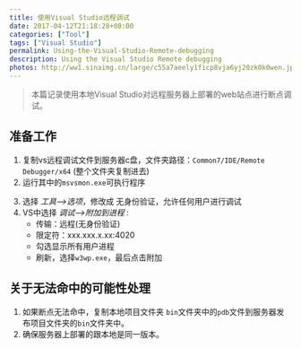 ```yaml
---
title: 使用Visual Studio远程调试
date: 2017-04-12T21:18:28+08:00
categories: ["Tool"]
tags: ["Visual Studio"]
permalink: Using-the-Visual-Studio-Remote-debugging
description: Using the Visual Studio Remote debugging
photos: http://ww1.sinaimg.cn/large/c55a7aeely1ficp8vja6yj20zk0k0wen.jpg
---
```

> 本篇记录使用本地Visual Studio对远程服务器上部署的web站点进行断点调试。

## 准备工作

1. 复制vs远程调试文件到服务器c盘，文件夹路径：`Common7/IDE/Remote Debugger/x64` (整个文件夹复制进去)
 2. 运行其中的`msvsmon.exe`可执行程序
 <!--more-->
 3. 选择 *工具-->选项*，修改成 无身份验证，允许任何用户进行调试
 4. VS中选择 *调试-->附加到进程* :
    - 传输：远程(无身份验证)
    - 限定符：xxx.xxx.x.xx:4020
    - 勾选显示所有用户进程
    - 刷新，选择`w3wp.exe`，最后点击附加

 ## 关于无法命中的可能性处理
 1. 如果断点无法命中，复制本地项目文件夹 `bin`文件夹中的`pdb`文件到服务器发布项目文件夹的`bin`文件夹中。
 2. 确保服务器上部署的跟本地是同一版本。
